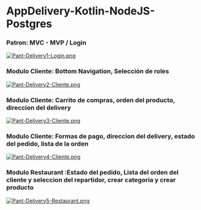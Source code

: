 # AppDelivery-Kotlin-NodeJS-Postgres

### Patron: MVC - MVP / Login
[![Pant-Delivery1-Login.png](https://i.postimg.cc/k5fXKKRc/Pant-Delivery1-Login.png)](https://postimg.cc/674XN702)

### Modulo Cliente: Bottom Navigation, Selección de roles
[![Pant-Delivery2-Cliente.png](https://i.postimg.cc/sfQB5Hj0/Pant-Delivery2-Cliente.png)](https://postimg.cc/Jt84LqBb)

### Modulo Cliente: Carrito de compras, orden del producto, direccion del delivery
[![Pant-Delivery3-Cliente.png](https://i.postimg.cc/HxzZpWKj/Pant-Delivery3-Cliente.png)](https://postimg.cc/KkKrfbmy)

### Modulo Cliente: Formas de pago, direccion del delivery, estado del pedido, lista de la orden
[![Pant-Delivery4-Cliente.png](https://i.postimg.cc/J7qFcxpZ/Pant-Delivery4-Cliente.png)](https://postimg.cc/hhXMKLWt)

### Modulo Restaurant :Estado del pedido, Lista del orden del cliente y seleccion del repartidor, crear categoria y crear producto
[![Pant-Delivery5-Restaurant.png](https://i.postimg.cc/g2qLnwzz/Pant-Delivery5-Restaurant.png)](https://postimg.cc/BjbnznPk)

